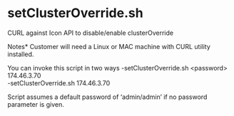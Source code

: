 # setClusterOverride.sh
CURL against Icon API to disable/enable clusterOverride

Notes*
Customer will need a Linux or MAC machine with CURL utility installed. 

You can invoke this script in two ways
-setClusterOverride.sh \<password\> 174.46.3.70  
-setClusterOverride.sh 174.46.3.70

Script assumes a default password of ‘admin/admin’ if no password parameter is given.

